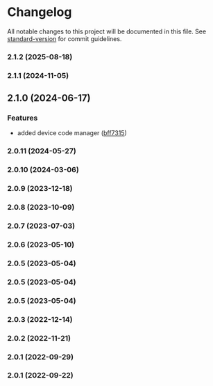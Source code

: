 # Changelog

All notable changes to this project will be documented in this file. See [standard-version](https://github.com/conventional-changelog/standard-version) for commit guidelines.

### 2.1.2 (2025-08-18)

### 2.1.1 (2024-11-05)

## 2.1.0 (2024-06-17)


### Features

* added device code manager ([bff7315](https://github.com/fattureincloud/fattureincloud-go-sdk/commit/bff7315e58021cb8c598065045558b4dbe012e3d))

### 2.0.11 (2024-05-27)

### 2.0.10 (2024-03-06)

### 2.0.9 (2023-12-18)

### 2.0.8 (2023-10-09)

### 2.0.7 (2023-07-03)

### 2.0.6 (2023-05-10)

### 2.0.5 (2023-05-04)

### 2.0.5 (2023-05-04)

### 2.0.5 (2023-05-04)

### 2.0.3 (2022-12-14)

### 2.0.2 (2022-11-21)

### 2.0.1 (2022-09-29)

### 2.0.1 (2022-09-22)
